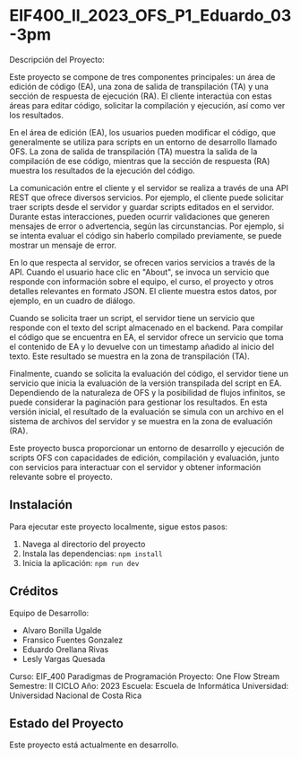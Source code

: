 # EIF400_II_2023_OFS_P1_Eduardo_03-3pm

Descripción del Proyecto:

Este proyecto se compone de tres componentes principales: un área de edición de código (EA), una zona de salida de transpilación (TA) y una sección de respuesta de ejecución (RA). El cliente interactúa con estas áreas para editar código, solicitar la compilación y ejecución, así como ver los resultados.

En el área de edición (EA), los usuarios pueden modificar el código, que generalmente se utiliza para scripts en un entorno de desarrollo llamado OFS. La zona de salida de transpilación (TA) muestra la salida de la compilación de ese código, mientras que la sección de respuesta (RA) muestra los resultados de la ejecución del código.

La comunicación entre el cliente y el servidor se realiza a través de una API REST que ofrece diversos servicios. Por ejemplo, el cliente puede solicitar traer scripts desde el servidor y guardar scripts editados en el servidor. Durante estas interacciones, pueden ocurrir validaciones que generen mensajes de error o advertencia, según las circunstancias. Por ejemplo, si se intenta evaluar el código sin haberlo compilado previamente, se puede mostrar un mensaje de error.

En lo que respecta al servidor, se ofrecen varios servicios a través de la API. Cuando el usuario hace clic en "About", se invoca un servicio que responde con información sobre el equipo, el curso, el proyecto y otros detalles relevantes en formato JSON. El cliente muestra estos datos, por ejemplo, en un cuadro de diálogo.

Cuando se solicita traer un script, el servidor tiene un servicio que responde con el texto del script almacenado en el backend. Para compilar el código que se encuentra en EA, el servidor ofrece un servicio que toma el contenido de EA y lo devuelve con un timestamp añadido al inicio del texto. Este resultado se muestra en la zona de transpilación (TA).

Finalmente, cuando se solicita la evaluación del código, el servidor tiene un servicio que inicia la evaluación de la versión transpilada del script en EA. Dependiendo de la naturaleza de OFS y la posibilidad de flujos infinitos, se puede considerar la paginación para gestionar los resultados. En esta versión inicial, el resultado de la evaluación se simula con un archivo en el sistema de archivos del servidor y se muestra en la zona de evaluación (RA).

Este proyecto busca proporcionar un entorno de desarrollo y ejecución de scripts OFS con capacidades de edición, compilación y evaluación, junto con servicios para interactuar con el servidor y obtener información relevante sobre el proyecto.

## Instalación

Para ejecutar este proyecto localmente, sigue estos pasos:

1. Navega al directorio del proyecto
2. Instala las dependencias: `npm install`
3. Inicia la aplicación: `npm run dev`


## Créditos

Equipo de Desarrollo:
- Alvaro Bonilla Ugalde
- Fransico Fuentes Gonzalez
- Eduardo Orellana Rivas
- Lesly Vargas Quesada

Curso: EIF_400 Paradigmas de Programación
Proyecto: One Flow Stream
Semestre: II CICLO
Año: 2023
Escuela: Escuela de Informática
Universidad: Universidad Nacional de Costa Rica

## Estado del Proyecto

Este proyecto está actualmente en desarrollo.



